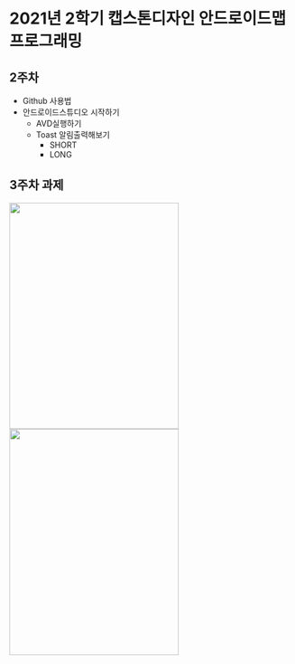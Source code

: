 # 2021년 2학기 캡스톤디자인 안드로이드맵 프로그래밍

## 2주차
  - Github 사용법
  - 안드로이드스튜디오 시작하기
    - AVD실행하기
    - Toast 알림출력해보기
      - SHORT
      - LONG
## 3주차 과제
<img width="300" height="400" src="./png/naver.png"></img>
<img width="300" height="400" src="./png/전화걸기.png"></img>
